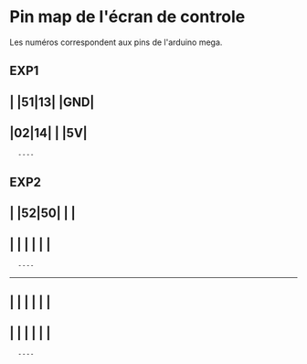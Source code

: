 # Pin map de l'écran de controle

Les numéros correspondent aux pins de l'arduino mega.

EXP1
----------------
|  |51|13|  |GND|
----------------
|02|14|  |  |5V|
----------------
      ----

EXP2
----------------
|  |52|50|  |  |
----------------
|  |  |  |  |  |
----------------
      ----

----------------
|  |  |  |  |  |
----------------
|  |  |  |  |  |
----------------
      ----
